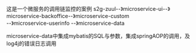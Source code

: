 这是一个微服务的调用链监控的案例
s2g-zuul--》microservice-ui--》microservice-backoffice--》microservice-custom        
                                                      --》microservice-userinfo
													  --》microservice-data
													  
microservice-data中集成mybatis的SQL与参数，集成springAOP的调用，及log4j的错误日志调用
